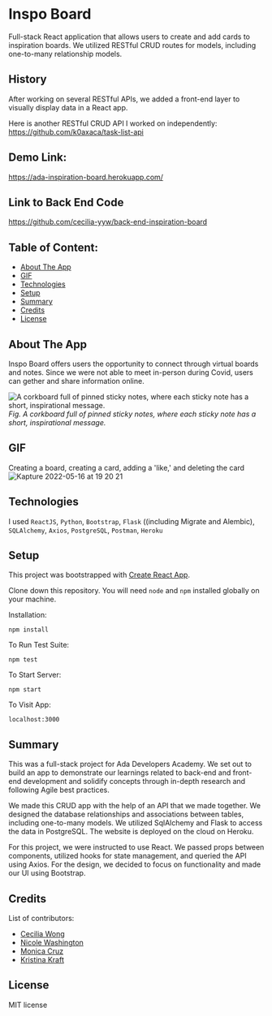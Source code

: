 # Inspo Board
Full-stack React application that allows users to create and add cards to inspiration boards. We utilized RESTful CRUD routes for models, including one-to-many relationship models.

## History

After working on several RESTful APIs, we added a front-end layer to visually display data in a React app.

Here is another RESTful CRUD API I worked on independently: https://github.com/k0axaca/task-list-api

## Demo Link:
https://ada-inspiration-board.herokuapp.com/

## Link to Back End Code
https://github.com/cecilia-yyw/back-end-inspiration-board

## Table of Content:

- [About The App](#about-the-app)
- [GIF](#gif)
- [Technologies](#technologies)
- [Setup](#setup)
- [Summary](#summary)
- [Credits](#credits)
- [License](#license)

## About The App
Inspo Board offers users the opportunity to connect through virtual boards and notes. Since we were not able to meet in-person during Covid, users can gether and share information online. 

![A corkboard full of pinned sticky notes, where each sticky note has a short, inspirational message.](https://github.com/Ada-C16/full-stack-inspiration-board/blob/main/assets/board.jpeg)  
_Fig. A corkboard full of pinned sticky notes, where each sticky note has a short, inspirational message._

## GIF

Creating a board, creating a card, adding a 'like,' and deleting the card <br>
![Kapture 2022-05-16 at 19 20 21](https://user-images.githubusercontent.com/55802241/168697776-212fc18a-ba74-44a7-ae1c-ee6b95dc2d2a.gif)


## Technologies
I used `ReactJS`, `Python`, `Bootstrap`, `Flask` ((including Migrate and Alembic), `SQLAlchemy`, `Axios`, `PostgreSQL`, `Postman`, `Heroku`

## Setup

This project was bootstrapped with [Create React App](https://github.com/facebook/create-react-app).

Clone down this repository. You will need `node` and `npm` installed globally on your machine.  

Installation:

`npm install`  

To Run Test Suite:  

`npm test`  

To Start Server:

`npm start`  

To Visit App:

`localhost:3000`   

## Summary

This was a full-stack project for Ada Developers Academy. We set out to build an app to demonstrate our learnings related to back-end and front-end development and solidify concepts through in-depth research and following Agile best practices. 

We made this CRUD app with the help of an API that we made together. We designed the database relationships and associations between tables, including one-to-many models. We utilized SqlAlchemy and Flask to access the data in PostgreSQL. The website is deployed on the cloud on Heroku.

For this project, we were instructed to use React. We passed props between components, utilized hooks for state management, and queried the API using Axios. For the design, we decided to focus on functionality and made our UI using Bootstrap. 


## Credits
List of contributors:
- [Cecilia Wong](https://github.com/cecilia-yyw)
- [Nicole Washington](https://github.com/N-Washington)
- [Monica Cruz](https://github.com/mcatcruz)
- [Kristina Kraft](https://github.com/k0axaca)

## License

MIT license 


